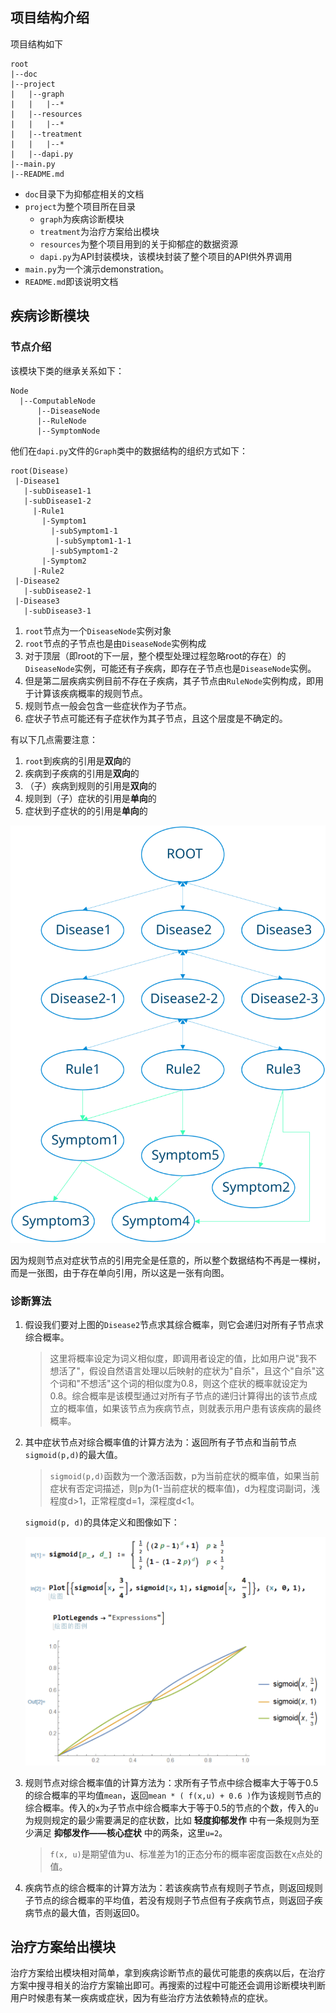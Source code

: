 ## 项目结构介绍

项目结构如下
```
root
|--doc
|--project
|   |--graph
|   |   |--*
|   |--resources
|   |   |--*
|   |--treatment
|   |   |--*
|   |--dapi.py
|--main.py
|--README.md
```

- `doc`目录下为抑郁症相关的文档
- `project`为整个项目所在目录
    + `graph`为疾病诊断模块
    + `treatment`为治疗方案给出模块
    + `resources`为整个项目用到的关于抑郁症的数据资源
    + `dapi.py`为API封装模块，该模块封装了整个项目的API供外界调用
- `main.py`为一个演示demonstration。
- `README.md`即该说明文档

## 疾病诊断模块

### 节点介绍

该模块下类的继承关系如下：
```
Node
  |--ComputableNode
      |--DiseaseNode
      |--RuleNode
      |--SymptomNode
```

他们在`dapi.py`文件的`Graph`类中的数据结构的组织方式如下：
```
root(Disease)
 |-Disease1
   |-subDisease1-1
   |-subDisease1-2
     |-Rule1
       |-Symptom1
         |-subSymptom1-1
          |-subSymptom1-1-1
         |-subSymptom1-2
       |-Symptom2
     |-Rule2
 |-Disease2
   |-subDisease2-1
 |-Disease3
   |-subDisease3-1
```

1. `root`节点为一个`DiseaseNode`实例对象
2. `root`节点的子节点也是由`DiseaseNode`实例构成
3. 对于顶层（即root的下一层，整个模型处理过程忽略root的存在）的`DiseaseNode`实例，可能还有子疾病，即存在子节点也是`DiseaseNode`实例。
4. 但是第二层疾病实例目前不存在子疾病，其子节点由`RuleNode`实例构成，即用于计算该疾病概率的规则节点。
5. 规则节点一般会包含一些症状作为子节点。
6. 症状子节点可能还有子症状作为其子节点，且这个层度是不确定的。

有以下几点需要注意：
1. `root`到疾病的引用是**双向**的
2. 疾病到子疾病的引用是**双向**的
3. （子）疾病到规则的引用是**双向**的
4. 规则到（子）症状的引用是**单向**的
5. 症状到子症状的的引用是**单向**的

![数据结构示例](imgs/data_structrue.svg)

因为规则节点对症状节点的引用完全是任意的，所以整个数据结构不再是一棵树，而是一张图，由于存在单向引用，所以这是一张有向图。

### 诊断算法

1. 假设我们要对上图的`Disease2`节点求其综合概率，则它会递归对所有子节点求综合概率。

    > 这里将概率设定为词义相似度，即调用者设定的值，比如用户说"我不想活了"，假设自然语言处理以后映射的症状为"自杀"，且这个"自杀"这个词和"不想活"这个词的相似度为0.8，则这个症状的概率就设定为0.8。综合概率是该模型通过对所有子节点的递归计算得出的该节点成立的概率值，如果该节点为疾病节点，则就表示用户患有该疾病的最终概率。

2. 其中症状节点对综合概率值的计算方法为：返回所有子节点和当前节点`sigmoid(p,d)`的最大值。

    > `sigmoid(p,d)`函数为一个激活函数，p为当前症状的概率值，如果当前症状有否定词描述，则p为(1-当前症状的概率值)，d为程度词副词，浅程度d&gt;1，正常程度d=1，深程度d&lt;1。

    `sigmoid(p, d)`的具体定义和图像如下：

    ![sigmoid](imgs/sigmoid.png)

3. 规则节点对综合概率值的计算方法为：求所有子节点中综合概率大于等于0.5的综合概率的平均值`mean`，返回`mean * ( f(x,u) + 0.6 )`作为该规则节点的综合概率。传入的`x`为子节点中综合概率大于等于0.5的节点的个数，传入的`u`为规则规定的最少需要满足的症状数，比如 **轻度抑郁发作** 中有一条规则为至少满足 **抑郁发作——核心症状** 中的两条，这里`u=2`。

    > `f(x, u)`是期望值为u、标准差为1的正态分布的概率密度函数在x点处的值。

4. 疾病节点的综合概率的计算方法为：若该疾病节点有规则子节点，则返回规则子节点的综合概率的平均值，若没有规则子节点但有子疾病节点，则返回子疾病节点的最大值，否则返回0。


## 治疗方案给出模块

治疗方案给出模块相对简单，拿到疾病诊断节点的最优可能患的疾病以后，在治疗方案中搜寻相关的治疗方案输出即可。再搜索的过程中可能还会调用诊断模块判断用户时候患有某一疾病或症状，因为有些治疗方法依赖特点的症状。